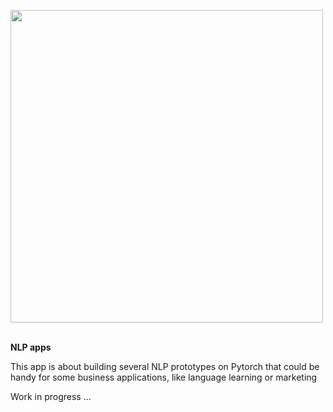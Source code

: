 
<img src="https://i.ibb.co/8xB8wsM/nlp.jpg" 
width="500"><br/><br/>



**NLP apps** 

This app is about building several NLP prototypes on Pytorch that could be handy for some business applications, like language learning or marketing

Work in progress ...






